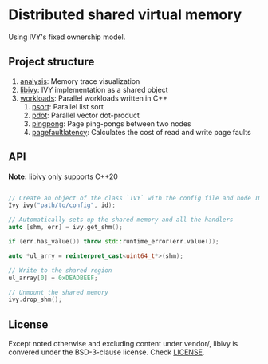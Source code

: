 # Distributed shared virtual memory 
Using IVY's fixed ownership model.

## Project structure
1. [analysis](src/analysis/): Memory trace visualization
2. [libivy](src/libivy/): IVY implementation as a shared object
3. [workloads](src/workloads/): Parallel workloads written in C++
   1. [psort](src/workloads/psort): Parallel list sort
   2. [pdot](src/workloads/pdot): Parallel vector dot-product
   3. [pingpong](src/workloads/pingpong): Page ping-pongs between two nodes
   4. [pagefaultlatency](src/workloads/pagefaultlatency): Calculates the cost of read and write page faults
   
## API
**Note:** libivy only supports C++20

```cpp

// Create an object of the class `IVY` with the config file and node ID
Ivy ivy("path/to/config", id);

// Automatically sets up the shared memory and all the handlers
auto [shm, err] = ivy.get_shm(); 

if (err.has_value()) throw std::runtime_error(err.value());

auto *ul_arry = reinterpret_cast<uint64_t*>(shm);

// Write to the shared region
ul_array[0] = 0xDEADBEEF;

// Unmount the shared memory
ivy.drop_shm();
```
## License
Except noted otherwise and excluding content under vendor/, libivy is convered under the BSD-3-clause license. Check [LICENSE](LICENSE).
